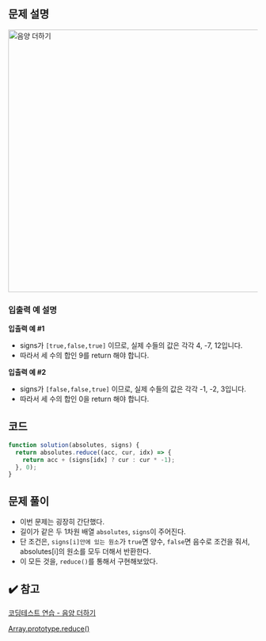 ## 문제 설명

<img width="530" alt="음양 더하기" src="https://user-images.githubusercontent.com/47416686/115335005-5ae61200-a1d7-11eb-8185-c75883309133.png">

### 입출력 예 설명

**입출력 예 #1**

- signs가 `[true,false,true]` 이므로, 실제 수들의 값은 각각 4, -7, 12입니다.
- 따라서 세 수의 합인 9를 return 해야 합니다.

**입출력 예 #2**

- signs가 `[false,false,true]` 이므로, 실제 수들의 값은 각각 -1, -2, 3입니다.
- 따라서 세 수의 합인 0을 return 해야 합니다.

## 코드

```jsx
function solution(absolutes, signs) {
  return absolutes.reduce((acc, cur, idx) => {
    return acc + (signs[idx] ? cur : cur * -1);
  }, 0);
}
```

## 문제 풀이

- 이번 문제는 굉장히 간단했다.
- 길이가 같은 두 1차원 배열 `absolutes`, `signs`이 주어진다.
- 단 조건은, `signs[i]안에 있는 원소`가 `true`면 양수, `false`면 음수로 조건을 줘서, absolutes[i]의 원소를 모두 더해서 반환한다.
- 이 모든 것을, `reduce()`를 통해서 구현해보았다.

## ✔️ 참고

[코딩테스트 연습 - 음양 더하기](https://programmers.co.kr/learn/courses/30/lessons/76501)

[Array.prototype.reduce()](https://developer.mozilla.org/ko/docs/Web/JavaScript/Reference/Global_Objects/Array/Reduce)
